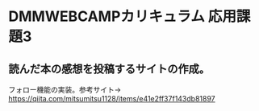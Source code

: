 # DMMWEBCAMPカリキュラム 応用課題3
## 読んだ本の感想を投稿するサイトの作成。
フォロー機能の実装。参考サイト→　https://qiita.com/mitsumitsu1128/items/e41e2ff37f143db81897
